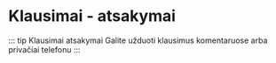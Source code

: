 # Klausimai - atsakymai

::: tip Klausimai atsakymai
Galite užduoti klausimus komentaruose arba privačiai telefonu
:::

<disqus />